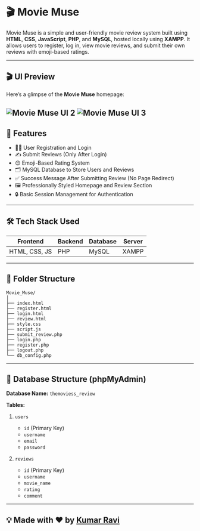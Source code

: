 
# 🎬 Movie Muse

Movie Muse is a simple and user-friendly movie review system built using **HTML**, **CSS**, **JavaScript**, **PHP**, and **MySQL**, hosted locally using **XAMPP**. It allows users to register, log in, view movie reviews, and submit their own reviews with emoji-based ratings.

---

## 🎬 UI Preview

Here’s a glimpse of the **Movie Muse** homepage:

![Movie Muse UI 2](https://github.com/user-attachments/assets/1998b892-7745-4677-af5f-b64d759f0cd7)
![Movie Muse UI 3](https://github.com/user-attachments/assets/75c8d949-5a58-42be-b50c-0aba30b6cded)
---

## 📌 Features

- 🧑‍💻 User Registration and Login
- ✍️ Submit Reviews (Only After Login)
- 😊 Emoji-Based Rating System
- 🗂️ MySQL Database to Store Users and Reviews
- ✅ Success Message After Submitting Review (No Page Redirect)
- 🖼️ Professionally Styled Homepage and Review Section
- 🔒 Basic Session Management for Authentication

---

## 🛠️ Tech Stack Used

| Frontend         | Backend     | Database | Server |
|------------------|-------------|----------|--------|
| HTML, CSS, JS    | PHP         | MySQL    | XAMPP  |

---

## 📁 Folder Structure

```
Movie_Muse/
│
├── index.html
├── register.html
├── login.html
├── review.html
├── style.css
├── script.js
├── submit_review.php
├── login.php
├── register.php
├── logout.php
└── db_config.php
```

---

## 🔐 Database Structure (phpMyAdmin)

**Database Name:** `themoviess_review`

**Tables:**

1. `users`
   - `id` (Primary Key)
   - `username`
   - `email`
   - `password`

2. `reviews`
   - `id` (Primary Key)
   - `username`
   - `movie_name`
   - `rating`
   - `comment`

---


## 💡 Made with ❤️ by [Kumar Ravi](https://github.com/krRaviongit)

